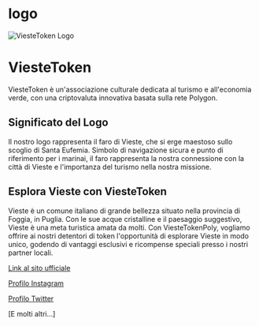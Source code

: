 # logo
![ViesteToken Logo](https://user-images.githubusercontent.com/109048462/192150290-40df6980-5b19-42c3-831f-64ea43687297.jpg)

# ViesteToken

ViesteToken è un'associazione culturale dedicata al turismo e all'economia verde, con una criptovaluta innovativa basata sulla rete Polygon.

## Significato del Logo

Il nostro logo rappresenta il faro di Vieste, che si erge maestoso sullo scoglio di Santa Eufemia. Simbolo di navigazione sicura e punto di riferimento per i marinai, il faro rappresenta la nostra connessione con la città di Vieste e l'importanza del turismo nella nostra missione.

## Esplora Vieste con ViesteToken

Vieste è un comune italiano di grande bellezza situato nella provincia di Foggia, in Puglia. Con le sue acque cristalline e il paesaggio suggestivo, Vieste è una meta turistica amata da molti. Con ViesteTokenPoly, vogliamo offrire ai nostri detentori di token l'opportunità di esplorare Vieste in modo unico, godendo di vantaggi esclusivi e ricompense speciali presso i nostri partner locali.

[Link al sito ufficiale](https://www.viestetoken.com/)

[Profilo Instagram](https://instagram.com/Viestetoken)

[Profilo Twitter](https://twitter.com/Viestetoken)

[E molti altri...]
